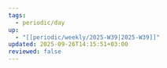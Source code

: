 ```yaml
---
tags:
  - periodic/day
up:
  - "[[periodic/weekly/2025-W39|2025-W39]]"
updated: 2025-09-26T14:15:51+03:00
reviewed: false
---
```

